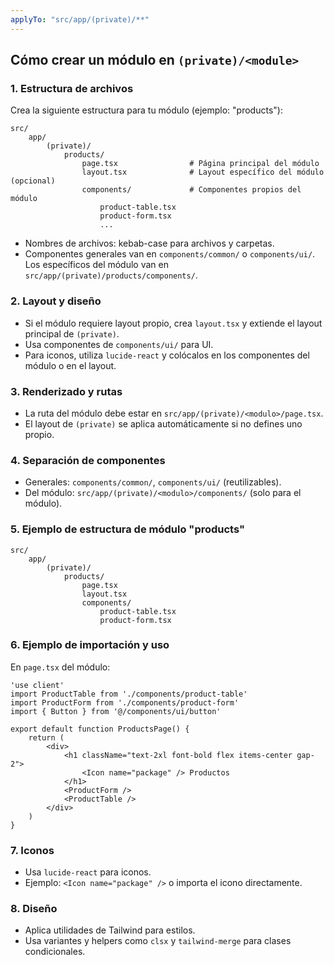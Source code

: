 ```yaml
---
applyTo: "src/app/(private)/**"
---
```


## Cómo crear un módulo en `(private)/<module>`

### 1. Estructura de archivos

Crea la siguiente estructura para tu módulo (ejemplo: "products"):

```
src/
	app/
		(private)/
            products/
                page.tsx                # Página principal del módulo
                layout.tsx              # Layout específico del módulo (opcional)
                components/             # Componentes propios del módulo
                    product-table.tsx
                    product-form.tsx
                    ...
```

- Nombres de archivos: kebab-case para archivos y carpetas.
- Componentes generales van en `components/common/` o `components/ui/`. Los específicos del módulo van en `src/app/(private)/products/components/`.

### 2. Layout y diseño

- Si el módulo requiere layout propio, crea `layout.tsx` y extiende el layout principal de `(private)`.
- Usa componentes de `components/ui/` para UI.
- Para iconos, utiliza `lucide-react` y colócalos en los componentes del módulo o en el layout.

### 3. Renderizado y rutas

- La ruta del módulo debe estar en `src/app/(private)/<modulo>/page.tsx`.
- El layout de `(private)` se aplica automáticamente si no defines uno propio.

### 4. Separación de componentes

- Generales: `components/common/`, `components/ui/` (reutilizables).
- Del módulo: `src/app/(private)/<modulo>/components/` (solo para el módulo).

### 5. Ejemplo de estructura de módulo "products"

```
src/
	app/
		(private)/
            products/
                page.tsx
                layout.tsx
                components/
                    product-table.tsx
                    product-form.tsx
```

### 6. Ejemplo de importación y uso

En `page.tsx` del módulo:

```tsx
'use client'
import ProductTable from './components/product-table'
import ProductForm from './components/product-form'
import { Button } from '@/components/ui/button'

export default function ProductsPage() {
	return (
		<div>
			<h1 className="text-2xl font-bold flex items-center gap-2">
				<Icon name="package" /> Productos
			</h1>
			<ProductForm />
			<ProductTable />
		</div>
	)
}
```

### 7. Iconos

- Usa `lucide-react` para iconos.
- Ejemplo: `<Icon name="package" />` o importa el icono directamente.

### 8. Diseño

- Aplica utilidades de Tailwind para estilos.
- Usa variantes y helpers como `clsx` y `tailwind-merge` para clases condicionales.
